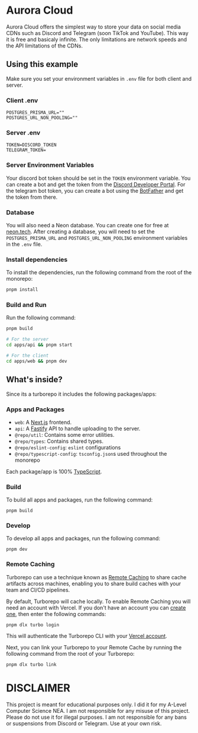 # Aurora Cloud

Aurora Cloud offers the simplest way to store your data on social media CDNs such as Discord and Telegram (soon TikTok and YouTube). This way it is free and basicaly infinite. The only limitations are network speeds and the API limitations of the CDNs.

## Using this example

Make sure you set your environment variables in `.env` file for both client and server.

### Client .env
```env
POSTGRES_PRISMA_URL=""
POSTGRES_URL_NON_POOLING=""
```

### Server .env
```env
TOKEN=DISCORD_TOKEN
TELEGRAM_TOKEN=
```

### Server Environment Variables
Your discord bot token should be set in the `TOKEN` environment variable. You can create a bot and get the token from the [Discord Developer Portal](https://discord.com/developers/applications). For the telegram bot token, you can create a bot using the [BotFather](https://core.telegram.org/bots#botfather) and get the token from there.

### Database
You will also need a Neon database. You can create one for free at [neon.tech](https://neon.tech). After creating a database, you will need to set the `POSTGRES_PRISMA_URL` and `POSTGRES_URL_NON_POOLING` environment variables in the `.env` file.

### Install dependencies

To install the dependencies, run the following command from the root of the monorepo:

```sh
pnpm install
```

### Build and Run

Run the following command:

```sh
pnpm build

# For the server
cd apps/api && pnpm start

# For the client
cd apps/web && pnpm dev
```

## What's inside?

Since its a turborepo it includes the following packages/apps:

### Apps and Packages

- `web`: A [Next.js](https://nextjs.org/) frontend.
- `api`: A [Fastify](https://www.fastify.io/) API to handle uploading to the server.
- `@repo/util`: Contains some error utilities.
- `@repo/types`: Contains shared types.
- `@repo/eslint-config`: `eslint` configurations
- `@repo/typescript-config`: `tsconfig.json`s used throughout the monorepo

Each package/app is 100% [TypeScript](https://www.typescriptlang.org/).

### Build

To build all apps and packages, run the following command:

```
pnpm build
```

### Develop

To develop all apps and packages, run the following command:

```
pnpm dev
```

### Remote Caching

Turborepo can use a technique known as [Remote Caching](https://turbo.build/repo/docs/core-concepts/remote-caching) to share cache artifacts across machines, enabling you to share build caches with your team and CI/CD pipelines.

By default, Turborepo will cache locally. To enable Remote Caching you will need an account with Vercel. If you don't have an account you can [create one](https://vercel.com/signup), then enter the following commands:

```
pnpm dlx turbo login
```

This will authenticate the Turborepo CLI with your [Vercel account](https://vercel.com/docs/concepts/personal-accounts/overview).

Next, you can link your Turborepo to your Remote Cache by running the following command from the root of your Turborepo:

```
pnpm dlx turbo link
```

# DISCLAIMER
This project is meant for educational purposes only. I did it for my A-Level Computer Science NEA. I am not responsible for any misuse of this project. Please do not use it for illegal purposes. I am not responsible for any bans or suspensions from Discord or Telegram. Use at your own risk.